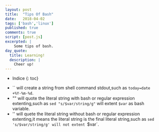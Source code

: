 ```yaml
---
layout: post
title:  "Tips Of Bash"
date:   2018-04-02
tags: ['bash','linux']
published: true
comments: true
script: [post.js]
excerpted: |
    Some tips of bash.
day_quote:
  title: Learning!
  description: |
    Cheer up!
---
```


* Indice
{: toc}


- \`\` will create a string from shell command stdout,such as `today=date +%Y-%m-%d`.
- "" will quote the literal string with bash or regular expression extenting,such as `sed "s/$var/string/g"` will extent `$var` as bash variable.
- '' will quete the literal string without bash or regular expression extenting,it means the literal string is the final literal string,such as `sed 's/$var/string/g' will not extent `$var`.



